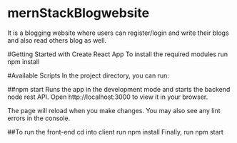 # mernStackBlogwebsite
It is a blogging website where users can register/login and write their blogs and also read others blog as well.

#Getting Started with Create React App
To install the required modules
run npm install

#Available Scripts
In the project directory, you can run:

##npm start
Runs the app in the development mode and starts the backend node rest API.
Open http://localhost:3000 to view it in your browser.

The page will reload when you make changes.
You may also see any lint errors in the console.

##To run the front-end
cd into client 
run npm install
Finally,
run npm start
